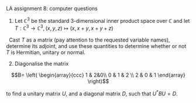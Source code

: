 LA assignment 8: computer questions

1. Let $\mathbb{C}^3$ be the standard 3-dimensional inner product space over $\mathbb{C}$ and let $T: \mathbb{C}^3 \to \mathbb{C}^3, \left(x,y,z\right) \mapsto \left(x,x+y,x+y+z\right)$

 
Cast $T$ as a matrix (pay attention to the requested variable names), determine its adjoint, and use these quantities to determine whether or not $T$  is Hermitian, unitary or normal.

2. Diagonalise the matrix 

$$B= \left(
\begin{array}{ccc}
1 & 2&0\\
0 & 1 & 2 \\
2 & 0 & 1 
\end{array}
\right)$$


to find a unitary matrix $U$, and a diagonal matrix $D$, such that $U^*BU=D$.
